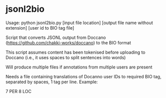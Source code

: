 # jsonl2bio

Usage: python jsonl2bio.py [input file location] [output file name without extension] [user id to BIO tag file]

Script that converts JSONL output from Doccano (https://github.com/chakki-works/doccano) to the BIO format

This script assumes content has been tokenised before uploading to Doccano (i.e., it uses spaces to split sentences into words)

Will produce multiple files if annotations from multiple users are present

Needs a file containing translations of Docanno user IDs to required BIO tag, separated by spaces, 1 tag per line. Example:

7 PER
8 LOC
